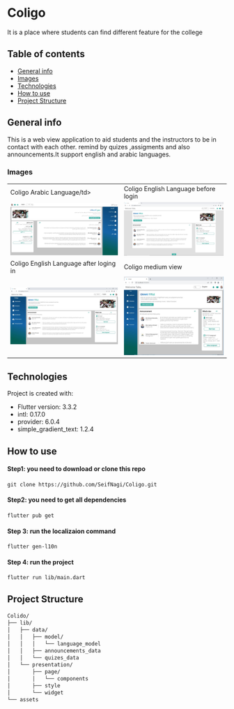 # Coligo
It is a place where students can find different feature for the college

## Table of contents
* [General info](#general-info)
* [Images](#images)
* [Technologies](#technologies)
* [How to use](#how-to-use)
* [Project Structure](#project-structure)

## General info
This is a web view application to aid students and the instructors to be in contact with each other. remind by quizes ,assigments and also announcements.It support english and arabic languages.

### Images
<table>
  <tr>
    <td>Coligo Arabic Language/td>
     <td>Coligo English Language before login</td>
  </tr>
  <tr>
   <td><img src="screenshots/coligo_arabic.JPG" width=540/></td>
    <td><img src="screenshots/coligo_english_before-_login.JPG" width=540</td>
  </tr>
  <tr>
    <td>Coligo English Language after loging in</td>
     <td>Coligo medium view</td>
  </tr>
  <tr>
  <td><img src="screenshots/coligo_english.JPG" width=540/></td>
    <td><img src="screenshots/coligo_english_medium.JPG" width=540></td>
  </tr>
 </table>


## Technologies
Project is created with:
* Flutter version: 3.3.2
* intl: 0.17.0
* provider: 6.0.4
* simple_gradient_text: 1.2.4

	
## How to use
#### Step1: you need to download or clone this repo
```
git clone https://github.com/SeifNagi/Coligo.git
```
#### Step2: you need to get all dependencies
```
flutter pub get
```
#### Step 3: run the localizaion command
```
flutter gen-l10n
```
#### Step 4: run the project
```
flutter run lib/main.dart
```
## Project Structure
```
Colido/
├── lib/
│   ├── data/
│   │   ├── model/
│   │   │   └── language_model
│   │   ├── announcements_data
│   │   └── quizes_data
│   └── presentation/
│       ├── page/
│       │   └── components
│       ├── style 
│       └── widget
└── assets
```
